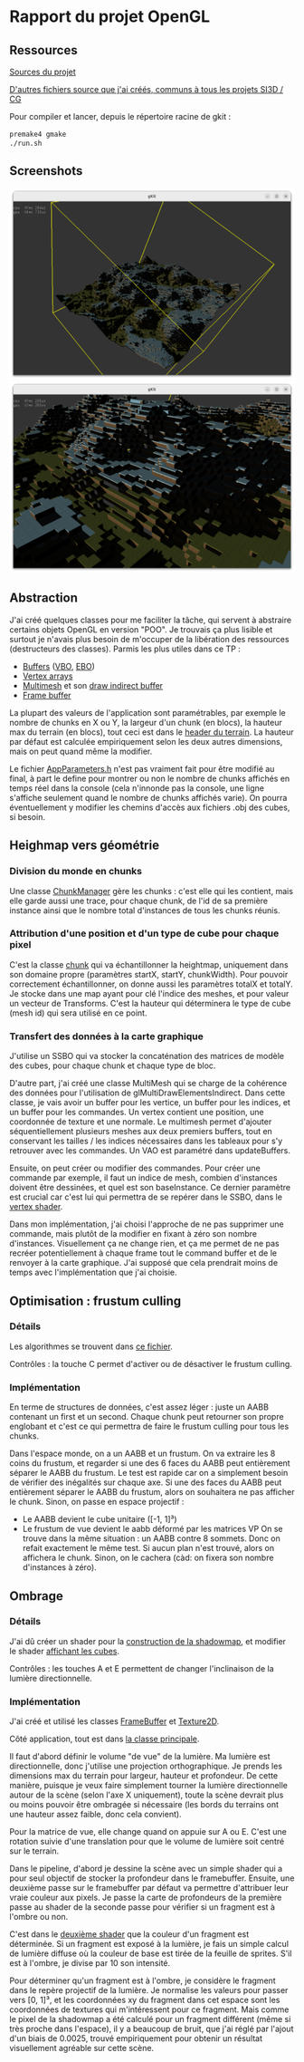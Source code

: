 # Rapport du projet OpenGL

## Ressources

[Sources du projet](https://github.com/Hypooxanthine/M2-SI3D-Rasterization/tree/master/TP_SI3D)

[D'autres fichiers source que j'ai créés, communs à tous les projets SI3D / CG](https://github.com/Hypooxanthine/M2-SI3D-Rasterization/tree/master/src/MyThings)

Pour compiler et lancer, depuis le répertoire racine de gkit : 
```shell
premake4 gmake
./run.sh
```

## Screenshots

![Screenshot](screenshots/shadowmap_largescale.png)
![Screenshot](screenshots/shadowmap_shortscale.png)

## Abstraction

J'ai créé quelques classes pour me faciliter la tâche, qui servent à abstraire certains objets OpenGL en version "POO". Je trouvais ça plus lisible et surtout je n'avais plus besoin de m'occuper de la libération des ressources (destructeurs des classes).
Parmis les plus utiles dans ce TP :
- [Buffers](https://github.com/Hypooxanthine/M2-SI3D-Rasterization/blob/master/src/MyThings/Buffer.h) ([VBO](https://github.com/Hypooxanthine/M2-SI3D-Rasterization/blob/master/src/MyThings/VertexBuffer.h), [EBO](https://github.com/Hypooxanthine/M2-SI3D-Rasterization/blob/master/src/MyThings/IndexBuffer.h))
- [Vertex arrays](https://github.com/Hypooxanthine/M2-SI3D-Rasterization/blob/master/src/MyThings/VertexArray.h)
- [Multimesh](https://github.com/Hypooxanthine/M2-SI3D-Rasterization/blob/master/src/MyThings/MultiMesh.h) et son [draw indirect buffer](https://github.com/Hypooxanthine/M2-SI3D-Rasterization/blob/master/src/MyThings/DrawIndirectBO.h)
- [Frame buffer](https://github.com/Hypooxanthine/M2-SI3D-Rasterization/blob/master/src/MyThings/FrameBuffer.h)

La plupart des valeurs de l'application sont paramétrables, par exemple le nombre de chunks en X ou Y, la largeur d'un chunk (en blocs), la hauteur max du terrain (en blocs), tout ceci est dans le [header du terrain](https://github.com/Hypooxanthine/M2-SI3D-Rasterization/blob/master/TP_SI3D/include/Terrain.h). La hauteur par défaut est calculée empiriquement selon les deux autres dimensions, mais on peut quand même la modifier.

Le fichier [AppParameters.h](https://github.com/Hypooxanthine/M2-SI3D-Rasterization/blob/master/TP_SI3D/include/AppParameters.h) n'est pas vraiment fait pour être modifié au final, à part le define pour montrer ou non le nombre de chunks affichés en temps réel dans la console (cela n'innonde pas la console, une ligne s'affiche seulement quand le nombre de chunks affichés varie). On pourra éventuellement y modifier les chemins d'accès aux fichiers .obj des cubes, si besoin.

## Heighmap vers géométrie

### Division du monde en chunks

Une classe [ChunkManager](https://github.com/Hypooxanthine/M2-SI3D-Rasterization/blob/master/TP_SI3D/include/ChunkManager.h) gère les chunks : c'est elle qui les contient, mais elle garde aussi une trace, pour chaque chunk, de l'id de sa première instance ainsi que le nombre total d'instances de tous les chunks réunis.

### Attribution d'une position et d'un type de cube pour chaque pixel

C'est la classe [chunk](https://github.com/Hypooxanthine/M2-SI3D-Rasterization/blob/master/TP_SI3D/include/Chunk.h) qui va échantillonner la heightmap, uniquement dans son domaine propre (paramètres startX, startY, chunkWidth). Pour pouvoir correctement échantillonner, on donne aussi les paramètres totalX et totalY.
Je stocke dans une map ayant pour clé l'indice des meshes, et pour valeur un vecteur de Transforms. C'est la hauteur qui déterminera le type de cube (mesh id) qui sera utilisé en ce point.

### Transfert des données à la carte graphique

J'utilise un SSBO qui va stocker la concaténation des matrices de modèle des cubes, pour chaque chunk et chaque type de bloc.

D'autre part, j'ai créé une classe MultiMesh qui se charge de la cohérence des données pour l'utilisation de glMultiDrawElementsIndirect. Dans cette classe, je vais avoir un buffer pour les vertice, un buffer pour les indices, et un buffer pour les commandes. Un vertex contient une position, une coordonnée de texture et une normale. Le multimesh permet d'ajouter séquentiellement plusieurs meshes aux deux premiers buffers, tout en conservant les tailles / les indices nécessaires dans les tableaux pour s'y retrouver avec les commandes. Un VAO est paramétré dans updateBuffers.

Ensuite, on peut créer ou modifier des commandes. Pour créer une commande par exemple, il faut un indice de mesh, combien d'instances doivent être dessinées, et quel est son baseInstance. Ce dernier paramètre est crucial car c'est lui qui permettra de se repérer dans le SSBO, dans le [vertex shader](https://github.com/Hypooxanthine/M2-SI3D-Rasterization/blob/master/data/shaders/TP_SI3D/CubeShadowBuilder.glsl).

Dans mon implémentation, j'ai choisi l'approche de ne pas supprimer une commande, mais plutôt de la modifier en fixant à zéro son nombre d'instances. Visuellement ça ne change rien, et ça me permet de ne pas recréer potentiellement à chaque frame tout le command buffer et de le renvoyer à la carte graphique. J'ai supposé que cela prendrait moins de temps avec l'implémentation que j'ai choisie.

## Optimisation : frustum culling

### Détails

Les algorithmes se trouvent dans [ce fichier](https://github.com/Hypooxanthine/M2-SI3D-Rasterization/blob/master/TP_SI3D/include/FrustumCulling.h).

Contrôles : la touche C permet d'activer ou de désactiver le frustum culling.

### Implémentation

En terme de structures de données, c'est assez léger : juste un AABB contenant un first et un second. Chaque chunk peut retourner son propre englobant et c'est ce qui permettra de faire le frustum culling pour tous les chunks.

Dans l'espace monde, on a un AABB et un frustum. On va extraire les 8 coins du frustum, et regarder si une des 6 faces du AABB peut entièrement séparer le AABB du frustum. Le test est rapide car on a simplement besoin de vérifier des inégalités sur chaque axe. Si une des faces du AABB peut entièrement séparer le AABB du frustum, alors on souhaitera ne pas afficher le chunk. Sinon, on passe en espace projectif :
- Le AABB devient le cube unitaire ([-1, 1]³)
- Le frustum de vue devient le aabb déformé par les matrices VP
On se trouve dans la même situation : un AABB contre 8 sommets. Donc on refait exactement le même test. Si aucun plan n'est trouvé, alors on affichera le chunk. Sinon, on le cachera (càd: on fixera son nombre d'instances à zéro).

## Ombrage

### Détails

J'ai dû créer un shader pour la [construction de la shadowmap](https://github.com/Hypooxanthine/M2-SI3D-Rasterization/blob/master/data/shaders/TP_SI3D/CubeShadowBuilder.glsl), et modifier le shader [affichant les cubes](https://github.com/Hypooxanthine/M2-SI3D-Rasterization/blob/master/data/shaders/TP_SI3D/Cube.glsl).

Contrôles : les touches A et E permettent de changer l'inclinaison de la lumière directionnelle.

### Implémentation

J'ai créé et utilisé les classes [FrameBuffer](https://github.com/Hypooxanthine/M2-SI3D-Rasterization/blob/master/src/MyThings/FrameBuffer.h) et [Texture2D](https://github.com/Hypooxanthine/M2-SI3D-Rasterization/blob/master/src/MyThings/Texture2D.h).

Côté application, tout est dans [la classe principale](https://github.com/Hypooxanthine/M2-SI3D-Rasterization/blob/master/TP_SI3D/src/TP_SI3D.cpp).

Il faut d'abord définir le volume "de vue" de la lumière. Ma lumière est directionnelle, donc j'utilise une projection orthographique. Je prends les dimensions max du terrain pour largeur, hauteur et profondeur. De cette manière, puisque je veux faire simplement tourner la lumière directionnelle autour de la scène (selon l'axe X uniquement), toute la scène devrait plus ou moins pouvoir être ombragée si nécessaire (les bords du terrains ont une hauteur assez faible, donc cela convient).

Pour la matrice de vue, elle change quand on appuie sur A ou E. C'est une rotation suivie d'une translation pour que le volume de lumière soit centré sur le terrain.

Dans le pipeline, d'abord je dessine la scène avec un simple shader qui a pour seul objectif de stocker la profondeur dans le framebuffer. Ensuite, une deuxième passe sur le framebuffer par défaut va permettre d'attribuer leur vraie couleur aux pixels. Je passe la carte de profondeurs de la première passe au shader de la seconde passe pour vérifier si un fragment est à l'ombre ou non.

C'est dans le [deuxième shader](https://github.com/Hypooxanthine/M2-SI3D-Rasterization/blob/master/data/shaders/TP_SI3D/Cube.glsl) que la couleur d'un fragment est déterminée. Si un fragment est exposé à la lumière, je fais un simple calcul de lumière diffuse où la couleur de base est tirée de la feuille de sprites. S'il est à l'ombre, je divise par 10 son intensité.

Pour déterminer qu'un fragment est à l'ombre, je considère le fragment dans le repère projectif de la lumière. Je normalise les valeurs pour passer vers [0, 1]³, et les coordonnées xy du fragment dans cet espace sont les coordonnées de textures qui m'intéressent pour ce fragment. Mais comme le pixel de la shadowmap a été calculé pour un fragment différent (même si très proche dans l'espace), il y a beaucoup de bruit, que j'ai réglé par l'ajout d'un biais de 0.0025, trouvé empiriquement pour obtenir un résultat visuellement agréable sur cette scène.